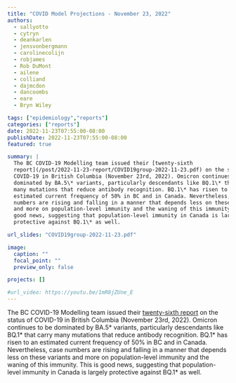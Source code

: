```yaml
---
title: "COVID Model Projections - November 23, 2022"
authors:
  - sallyotto
  - cytryn
  - deankarlen
  - jensvonbergmann
  - carolinecolijn
  - robjames
  - Rob DuMont
  - ailene
  - colliand
  - dajmcdon
  - dancoombs
  - eare
  - Bryn Wiley

tags: ["epidemiology","reports"]
categories: ["reports"]
date: 2022-11-23T07:55:00-08:00
publishDate: 2022-11-23T07:55:00-08:00
featured: true

summary: |
  The BC COVID-19 Modelling team issued their [twenty-sixth
  report](/post/2022-11-23-report/COVID19group-2022-11-23.pdf) on the status of
  COVID-19 in British Columbia (November 23rd, 2022). Omicron continues to be
  dominated by BA.5\* variants, particularly descendants like BQ.1\* that carry
  many mutations that reduce antibody recognition. BQ.1\* has risen to an
  estimated current frequency of 50% in BC and in Canada. Nevertheless, case
  numbers are rising and falling in a manner that depends less on these variants
  and more on population-level immunity and the waning of this immunity. This is
  good news, suggesting that population-level immunity in Canada is largely
  protective against BQ.1\* as well.

url_slides: "COVID19group-2022-11-23.pdf"

image:
  caption: ""
  focal_point: ""
  preview_only: false

projects: []

#url_video: https://youtu.be/1mR8jZUne_E
---
```

The BC COVID-19 Modelling team issued their [twenty-sixth
report](/post/2022-11-23-report/COVID19group-2022-11-23.pdf) on the status of
COVID-19 in British Columbia (November 23rd, 2022). Omicron continues to be
dominated by BA.5\* variants, particularly descendants like BQ.1\* that carry
many mutations that reduce antibody recognition. BQ.1\* has risen to an
estimated current frequency of 50% in BC and in Canada. Nevertheless, case
numbers are rising and falling in a manner that depends less on these variants
and more on population-level immunity and the waning of this immunity. This is
good news, suggesting that population-level immunity in Canada is largely
protective against BQ.1\* as well.

